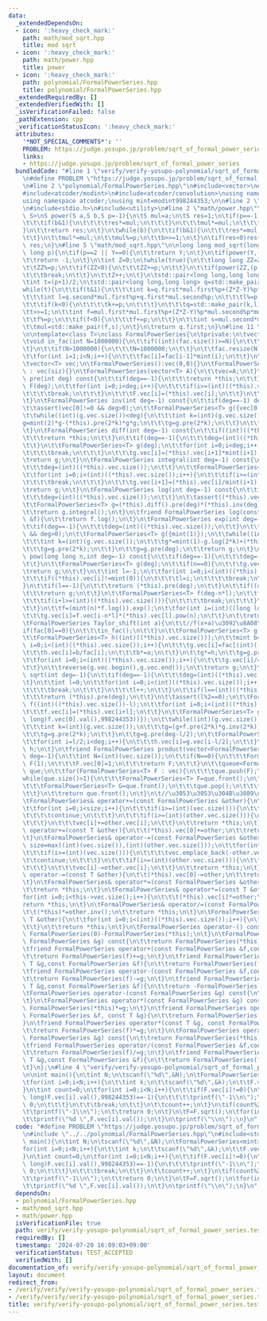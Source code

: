 ```yaml
---
data:
  _extendedDependsOn:
  - icon: ':heavy_check_mark:'
    path: math/mod_sqrt.hpp
    title: mod sqrt
  - icon: ':heavy_check_mark:'
    path: math/power.hpp
    title: power
  - icon: ':heavy_check_mark:'
    path: polynomial/FormalPowerSeries.hpp
    title: polynomial/FormalPowerSeries.hpp
  _extendedRequiredBy: []
  _extendedVerifiedWith: []
  _isVerificationFailed: false
  _pathExtension: cpp
  _verificationStatusIcon: ':heavy_check_mark:'
  attributes:
    '*NOT_SPECIAL_COMMENTS*': ''
    PROBLEM: https://judge.yosupo.jp/problem/sqrt_of_formal_power_series
    links:
    - https://judge.yosupo.jp/problem/sqrt_of_formal_power_series
  bundledCode: "#line 1 \"verify/verify-yosupo-polynomial/sqrt_of_formal_power_series.test.cpp\"\
    \n#define PROBLEM \"https://judge.yosupo.jp/problem/sqrt_of_formal_power_series\"\
    \n#line 2 \"polynomial/FormalPowerSeries.hpp\"\n#include<vector>\n#include<queue>\n\
    #include<atcoder/modint>\n#include<atcoder/convolution>\nusing namespace std;\n\
    using namespace atcoder;\nusing mint=modint998244353;\n\n#line 2 \"math/mod_sqrt.hpp\"\
    \n#include<stdio.h>\n#include<utility>\n#line 2 \"math/power.hpp\"\ntemplate<class\
    \ S>\nS power(S a,S b,S p=-1){\n\tS mul=a;\n\tS res=1;\n\tif(p==-1){\n\t\twhile(b){\n\
    \t\t\tif(b&1){\n\t\t\t\tres*=mul;\n\t\t\t}\n\t\t\tmul*=mul;\n\t\t\tb>>=1;\n\t\t\
    }\n\t\treturn res;\n\t}\n\twhile(b){\n\t\tif(b&1){\n\t\t\tres*=mul;\n\t\t\tres%=p;\n\
    \t\t}\n\t\tmul*=mul;\n\t\tmul%=p;\n\t\tb>>=1;\n\t}\n\tif(res<0)res+=p;\n\treturn\
    \ res;\n}\n#line 5 \"math/mod_sqrt.hpp\"\n\nlong long mod_sqrt(long long Y,long\
    \ long p){\n\tif(p==2 || Y==0){\n\t\treturn Y;\n\t}\n\tif(power(Y,(p-1)/2LL,p)==p-1){\n\
    \t\treturn -1;\n\t}\n\tint Z=0;\n\twhile(true){\n\t\tlong long ZZ=Z*Z%p-Y%p;\n\
    \t\tZZ%=p;\n\t\tif(ZZ<0){\n\t\t\tZZ+=p;\n\t\t}\n\t\tif(power(ZZ,(p-1)/2,p)==p-1){\n\
    \t\t\tbreak;\n\t\t}\n\t\tZ++;\n\t}\n\tstd::pair<long long,long long> mul=std::make_pair(Z,1);\n\
    \tint t=(p+1)/2;\n\tstd::pair<long long,long long> q=std::make_pair(1,0);\n\t\
    while(t){\n\t\tif(t&1){\n\t\t\tint k=q.first*mul.first%p+(Z*Z-Y)%p*q.second%p*mul.second%p;\n\
    \t\t\tint l=q.second*mul.first%p+q.first*mul.second%p;\n\t\t\tl%=p;\n\t\t\tk%=p;\n\
    \t\t\tif(k<0){\n\t\t\t\tk+=p;\n\t\t\t}\n\t\t\tq=std::make_pair(k,l);\n\t\t}\n\t\
    \tt>>=1;\n\t\tint f=mul.first*mul.first%p+(Z*Z-Y)%p*mul.second%p*mul.second%p;\n\
    \t\tf%=p;\n\t\tif(f<0){\n\t\t\tf+=p;\n\t\t}\n\t\tint s=mul.second*mul.first%p*2%p;\n\
    \t\tmul=std::make_pair(f,s);\n\t}\n\treturn q.first;\n}\n#line 11 \"polynomial/FormalPowerSeries.hpp\"\
    \n\ntemplate<class T>\nclass FormalPowerSeries{\n\tprivate:\n\tvector<mint> fac;\n\
    \tvoid in_fac(int N=1000000){\n\t\tif((int)(fac.size())>=N){\n\t\t\treturn;\n\t\
    \t}\n\t\tif(N>1000000){\n\t\t\tN=1000000;\n\t\t}\n\t\tfac.resize(N);\n\t\tfac[0]=1;\n\
    \t\tfor(int i=1;i<N;i++){\n\t\t\tfac[i]=fac[i-1]*mint(i);\n\t\t}\n\t}\n\tpublic:\n\
    \tvector<T> vec;\n\tFormalPowerSeries():vec(0,0){}\n\tFormalPowerSeries(int siz)\
    \ : vec(siz){}\n\tFormalPowerSeries(vector<T> A){\n\t\tvec=A;\n\t}\n\tFormalPowerSeries\
    \ pre(int deg) const{\n\t\tif(deg==-1){\n\t\t\treturn *this;\n\t\t}\n\t\tFormalPowerSeries<T>\
    \ F(deg);\n\t\tfor(int i=0;i<deg;i++){\n\t\t\tif(i>=(int)((*this).vec.size())){\n\
    \t\t\t\tbreak;\n\t\t\t}\n\t\t\tF.vec[i]=(*this).vec[i];\n\t\t}\n\t\treturn F;\n\
    \t}\n\tFormalPowerSeries inv(int deg=-1) const{\n\t\tif(deg==-1) deg=(*this).vec.size();\n\
    \t\tassert(vec[0]!=0 && deg>0);\n\t\tFormalPowerSeries<T> g({vec[0].inv()});\n\
    \t\twhile((int)(g.vec.size())<deg){\n\t\t\tint k=(int)(g.vec.size());\n\t\t\t\
    g=mint(2)*g-(*this).pre(2*k)*g*g;\n\t\t\tg=g.pre(2*k);\n\t\t}\n\t\treturn g.pre(deg);\n\
    \t}\n\tFormalPowerSeries diff(int deg=-1) const{\n\t\tif((int)((*this).vec.size())==0){\n\
    \t\t\treturn *this;\n\t\t}\n\t\tif(deg==-1){\n\t\t\tdeg=(int)((*this).vec.size());\n\
    \t\t}\n\t\tFormalPowerSeries<T> g(deg);\n\t\tfor(int i=0;i<deg;i++){\n\t\t\tif(i+1>=(int)((*this).vec.size())){\n\
    \t\t\t\tbreak;\n\t\t\t}\n\t\t\tg.vec[i]=(*this).vec[i+1]*mint(i+1);\n\t\t}\n\t\
    \treturn g;\n\t}\n\tFormalPowerSeries integral(int deg=-1) const{\n\t\tif(deg==-1){\n\
    \t\t\tdeg=(int)((*this).vec.size());\n\t\t}\n\t\tFormalPowerSeries<T> g((int)((*this).vec.size())+1);\n\
    \t\tfor(int i=0;i<(int)((*this).vec.size());i++){\n\t\t\tif(i>=(int)((*this).vec.size())){\n\
    \t\t\t\tbreak;\n\t\t\t}\n\t\t\tg.vec[i+1]=(*this).vec[i]/mint(i+1);\n\t\t}\n\t\
    \treturn g;\n\t}\n\tFormalPowerSeries log(int deg=-1) const{\n\t\tif(deg==-1){\n\
    \t\t\tdeg=(int)((*this).vec.size());\n\t\t}\n\t\tassert((*this).vec[0]==1 && deg>0);\n\
    \t\tFormalPowerSeries<T> g=(*this).diff().pre(deg)*(*this).inv(deg);\n\t\tg=g.pre(deg-1);\n\
    \t\treturn g.integral();\n\t}\n\tfriend FormalPowerSeries log(const FormalPowerSeries\
    \ &f){\n\t\treturn f.log();\n\t}\n\tFormalPowerSeries exp(int deg=-1) const{\n\
    \t\tif(deg==-1){\n\t\t\tdeg=(int)((*this).vec.size());\n\t\t}\n\t\tassert((*this).vec[0]==0\
    \ && deg>0);\n\t\tFormalPowerSeries<T> g({mint(1)});\n\t\twhile((int)(g.vec.size())<deg){\n\
    \t\t\tint k=(int)(g.vec.size());\n\t\t\tg*=mint(1)-g.log(2*k)+(*this).pre(2*k);\n\
    \t\t\tg=g.pre(2*k);\n\t\t}\n\t\tg=g.pre(deg);\n\t\treturn g;\n\t}\n\tFormalPowerSeries\
    \ pow(long long n,int deg=-1) const{\n\t\tif(deg==-1){\n\t\t\tdeg=(int)((*this).vec.size());\n\
    \t\t}\n\t\tFormalPowerSeries<T> g(deg);\n\t\tif(n==0){\n\t\t\tg.vec[0]=1;\n\t\t\
    \treturn g;\n\t\t}\n\t\tint l=-1;\n\t\tfor(int i=0;i<(int)((*this).vec.size());i++){\n\
    \t\t\tif((*this).vec[i]!=mint(0)){\n\t\t\t\tl=i;\n\t\t\t\tbreak;\n\t\t\t}\n\t\t\
    }\n\t\tif(l==-1){\n\t\t\treturn (*this).pre(deg);\n\t\t}\n\t\tif((deg-1)/n<(l)){\n\
    \t\t\treturn g;\n\t\t}\n\t\tFormalPowerSeries<T> f(deg-n*l);\n\t\tfor(int i=0;i<(int)(f.vec.size());i++){\n\
    \t\t\tif(i+l>=(int)((*this).vec.size())){\n\t\t\t\tbreak;\n\t\t\t}\n\t\t\tf.vec[i]=(*this).vec[i+l]/(*this).vec[l];\n\
    \t\t}\n\t\tf=(mint(n)*f.log()).exp();\n\t\tfor(int i=(int)((long long)l*n);i<deg;i++){\n\
    \t\t\tg.vec[i]=f.vec[i-n*l]*(*this).vec[l].pow(n);\n\t\t}\n\t\treturn g;\n\t}\n\
    \tFormalPowerSeries Taylor_shift(int a){\n\t\t//f(x+a)\u3092\u8A08\u7B97\n\t\t\
    if(fac[0]==0){\n\t\t\tin_fac();\n\t\t}\n\t\tFormalPowerSeries<T> g((int)((*this).vec.size()));\n\
    \t\tFormalPowerSeries<T> h((int)((*this).vec.size()));\n\t\tmint b=1;\n\t\tfor(int\
    \ i=0;i<(int)((*this).vec.size());i++){\n\t\t\tg.vec[i]=fac[(int)((*this).vec.size())-i-1]*(*this).vec[(int)((*this).vec.size())-i-1];\n\
    \t\t\th.vec[i]=b/fac[i];\n\t\t\tb*=a;\n\t\t}\n\t\tg*=h;\n\t\tg=g.pre((int)((*this).vec.size()));\n\
    \t\tfor(int i=0;i<(int)((*this).vec.size());i++){\n\t\t\tg.vec[i]/=fac[(int)((*this).vec.size())-i-1];\n\
    \t\t}\n\t\treverse(g.vec.begin(),g.vec.end());\n\t\treturn g;\n\t}\n\tFormalPowerSeries\
    \ sqrt(int deg=-1){\n\t\tif(deg==-1){\n\t\t\tdeg=(int)((*this).vec.size());\n\t\
    \t}\n\t\tint l=0;\n\t\tfor(int i=0;i<(int)((*this).vec.size());i++){\n\t\t\tif((*this).vec[i]!=0){\n\
    \t\t\t\tbreak;\n\t\t\t}\n\t\t\tl++;\n\t\t}\n\t\tif(l==(int)((*this).vec.size())){\n\
    \t\t\treturn (*this).pre(deg);\n\t\t}\n\t\tassert(l%2==0);\n\t\tFormalPowerSeries<T>\
    \ f((int)((*this).vec.size())-l);\n\t\tfor(int i=0;i<(int)((*this).vec.size())-l;i++){\n\
    \t\t\tf.vec[i]=(*this).vec[i+l];\n\t\t}\n\t\tFormalPowerSeries<T> g({mint(mod_sqrt((long\
    \ long)f.vec[0].val(),998244353))});\n\t\twhile((int)(g.vec.size())<deg-l/2){\n\
    \t\t\tint k=(int)(g.vec.size());\n\t\t\tg=(g+f.pre(2*k)*g.inv(2*k))/mint(2);\n\
    \t\t\tg=g.pre(2*k);\n\t\t}\n\t\tg=g.pre(deg-l/2);\n\t\tFormalPowerSeries<T> h(deg);\n\
    \t\tfor(int i=l/2;i<deg;i++){\n\t\t\th.vec[i]=g.vec[i-l/2];\n\t\t}\n\t\treturn\
    \ h;\n\t}\n\tfriend FormalPowerSeries product(vector<FormalPowerSeries<T>> &vec,int\
    \ deg=-1){\n\t\tint N=(int)(vec.size());\n\t\tif(N==0){\n\t\t\tFormalPowerSeries<T>\
    \ F(1);\n\t\t\tF.vec[0]=1;\n\t\t\treturn F;\n\t\t}\n\t\tqueue<FormalPowerSeries<T>>\
    \ que;\n\t\tfor(FormalPowerSeries<T> F : vec){\n\t\t\tque.push(F);\n\t\t}\n\t\t\
    while(que.size()>1){\n\t\t\tFormalPowerSeries<T> F=que.front();\n\t\t\tque.pop();\n\
    \t\t\tFormalPowerSeries<T> G=que.front();\n\t\t\tque.pop();\n\t\t\tque.push((F*G).pre(deg));\n\
    \t\t}\n\t\treturn que.front();\n\t}\n\t//\u3053\u3053\u304B\u3089\u306Foperator\n\
    \tFormalPowerSeries& operator+=(const FormalPowerSeries &other){\n\t\tint size=max((int)(vec.size()),(int)(other.vec.size()));\n\
    \t\tfor(int i=0;i<size;i++){\n\t\t\tif(i>=(int)(vec.size())){\n\t\t\t\tvec.emplace_back(other.vec[i]);\n\
    \t\t\t\tcontinue;\n\t\t\t}\n\t\t\tif(i>=(int)(other.vec.size())){\n\t\t\t\tcontinue;\n\
    \t\t\t}\n\t\t\tvec[i]+=other.vec[i];\n\t\t}\n\t\treturn *this;\n\t}\n\tFormalPowerSeries&\
    \ operator+=(const T &other){\n\t\t(*this).vec[0]+=other;\n\t\treturn *this;\n\
    \t}\n\tFormalPowerSeries& operator-=(const FormalPowerSeries &other){\n\t\tint\
    \ size=max((int)(vec.size()),(int)(other.vec.size()));\n\t\tfor(int i=0;i<size;i++){\n\
    \t\t\tif(i>=(int)(vec.size())){\n\t\t\t\tvec.emplace_back(-other.vec[i]);\n\t\t\
    \t\tcontinue;\n\t\t\t}\n\t\t\tif(i>=(int)(other.vec.size())){\n\t\t\t\tcontinue;\n\
    \t\t\t}\n\t\t\tvec[i]-=other.vec[i];\n\t\t}\n\t\treturn *this;\n\t}\n\tFormalPowerSeries&\
    \ operator-=(const T &other){\n\t\t(*this).vec[0]-=other;\n\t\treturn *this;\n\
    \t}\n\tFormalPowerSeries& operator*=(const FormalPowerSeries &other){\n\t\tvec=convolution(vec,other.vec);\n\
    \t\treturn *this;\n\t}\n\tFormalPowerSeries& operator*=(const T &other){\n\t\t\
    for(int i=0;i<this->vec.size();i++){\n\t\t\t(*this).vec[i]*=other;\n\t\t}\n\t\t\
    return *this;\n\t}\n\tFormalPowerSeries& operator/=(const FormalPowerSeries &other){\n\
    \t\t(*this)*=other.inv();\n\t\treturn *this;\n\t}\n\tFormalPowerSeries& operator/=(const\
    \ T &other){\n\t\tfor(int i=0;i<(int)((*this).vec.size());i++){\n\t\t\t(*this).vec[i]/=other;\n\
    \t\t}\n\t\treturn *this;\n\t}\n\tFormalPowerSeries operator-() const{\n\t\treturn\
    \ FormalPowerSeries(0)-FormalPowerSeries(*this);\n\t}\n\tFormalPowerSeries operator+(const\
    \ FormalPowerSeries &g) const{\n\t\treturn FormalPowerSeries(*this)+=g;\n\t}\n\
    \tfriend FormalPowerSeries operator+(const FormalPowerSeries &f,const T &g){\n\
    \t\treturn FormalPowerSeries(f)+=g;\n\t}\n\tfriend FormalPowerSeries operator+(const\
    \ T &g,const FormalPowerSeries &f){\n\t\treturn FormalPowerSeries(f)+=g;\n\t}\n\
    \tfriend FormalPowerSeries operator-(const FormalPowerSeries &f,const T &g){\n\
    \t\treturn FormalPowerSeries(f)-=g;\n\t}\n\tfriend FormalPowerSeries operator-(const\
    \ T &g,const FormalPowerSeries &f){\n\t\treturn -FormalPowerSeries(f)+g;\n\t}\n\
    \tFormalPowerSeries operator-(const FormalPowerSeries &g) const{\n\t\treturn FormalPowerSeries(*this)-=g;\n\
    \t}\n\tFormalPowerSeries operator*(const FormalPowerSeries &g) const{\n\t\treturn\
    \ FormalPowerSeries(*this)*=g;\n\t}\n\tfriend FormalPowerSeries operator*(const\
    \ FormalPowerSeries &f, const T &g){\n\t\treturn FormalPowerSeries(f)*=g;\n\t\
    }\n\tfriend FormalPowerSeries operator*(const T &g, const FormalPowerSeries &f){\n\
    \t\treturn FormalPowerSeries(f)*=g;\n\t}\n\tFormalPowerSeries operator/(const\
    \ FormalPowerSeries &g) const{\n\t\treturn FormalPowerSeries(*this)/=g;\n\t}\n\
    \tfriend FormalPowerSeries operator/(const FormalPowerSeries &f,const T &g){\n\
    \t\treturn FormalPowerSeries(f)/=g;\n\t}\n\tfriend FormalPowerSeries operator/(const\
    \ T &g,const FormalPowerSeries &f){\n\t\treturn FormalPowerSeries(f).inv()*g;\n\
    \t}\n};\n#line 4 \"verify/verify-yosupo-polynomial/sqrt_of_formal_power_series.test.cpp\"\
    \n\nint main(){\n\tint N;\n\tscanf(\"%d\",&N);\n\tFormalPowerSeries<mint> F(N);\n\
    \tfor(int i=0;i<N;i++){\n\t\tint k;\n\t\tscanf(\"%d\",&k);\n\t\tF.vec[i]=k;\n\t\
    }\n\tint count=0;\n\tfor(int i=0;i<N;i++){\n\t\tif(F.vec[i]!=0){\n\t\t\tif(mod_sqrt((long\
    \ long)F.vec[i].val(),998244353)==-1){\n\t\t\t\tprintf(\"-1\\n\");\n\t\t\t\treturn\
    \ 0;\n\t\t\t}\n\t\t\tbreak;\n\t\t}\n\t\tcount++;\n\t}\n\tif(count%2==1 && count!=N){\n\
    \t\tprintf(\"-1\\n\");\n\t\treturn 0;\n\t}\n\tF=F.sqrt();\n\tfor(int i=0;i<N;i++){\n\
    \t\tprintf(\"%d \",F.vec[i].val());\n\t}\n\tprintf(\"\\n\");\n}\n"
  code: "#define PROBLEM \"https://judge.yosupo.jp/problem/sqrt_of_formal_power_series\"\
    \n#include \"../../polynomial/FormalPowerSeries.hpp\"\n#include<stdio.h>\n\nint\
    \ main(){\n\tint N;\n\tscanf(\"%d\",&N);\n\tFormalPowerSeries<mint> F(N);\n\t\
    for(int i=0;i<N;i++){\n\t\tint k;\n\t\tscanf(\"%d\",&k);\n\t\tF.vec[i]=k;\n\t\
    }\n\tint count=0;\n\tfor(int i=0;i<N;i++){\n\t\tif(F.vec[i]!=0){\n\t\t\tif(mod_sqrt((long\
    \ long)F.vec[i].val(),998244353)==-1){\n\t\t\t\tprintf(\"-1\\n\");\n\t\t\t\treturn\
    \ 0;\n\t\t\t}\n\t\t\tbreak;\n\t\t}\n\t\tcount++;\n\t}\n\tif(count%2==1 && count!=N){\n\
    \t\tprintf(\"-1\\n\");\n\t\treturn 0;\n\t}\n\tF=F.sqrt();\n\tfor(int i=0;i<N;i++){\n\
    \t\tprintf(\"%d \",F.vec[i].val());\n\t}\n\tprintf(\"\\n\");\n}\n"
  dependsOn:
  - polynomial/FormalPowerSeries.hpp
  - math/mod_sqrt.hpp
  - math/power.hpp
  isVerificationFile: true
  path: verify/verify-yosupo-polynomial/sqrt_of_formal_power_series.test.cpp
  requiredBy: []
  timestamp: '2024-07-20 16:09:03+09:00'
  verificationStatus: TEST_ACCEPTED
  verifiedWith: []
documentation_of: verify/verify-yosupo-polynomial/sqrt_of_formal_power_series.test.cpp
layout: document
redirect_from:
- /verify/verify/verify-yosupo-polynomial/sqrt_of_formal_power_series.test.cpp
- /verify/verify/verify-yosupo-polynomial/sqrt_of_formal_power_series.test.cpp.html
title: verify/verify-yosupo-polynomial/sqrt_of_formal_power_series.test.cpp
---
```

